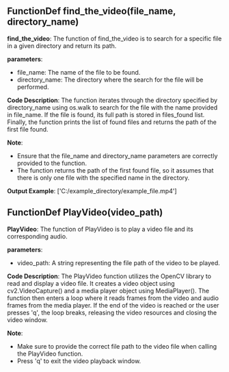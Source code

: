 ## FunctionDef find_the_video(file_name, directory_name)
**find_the_video**: The function of find_the_video is to search for a specific file in a given directory and return its path.

**parameters**:
- file_name: The name of the file to be found.
- directory_name: The directory where the search for the file will be performed.

**Code Description**:
The function iterates through the directory specified by directory_name using os.walk to search for the file with the name provided in file_name. If the file is found, its full path is stored in files_found list. Finally, the function prints the list of found files and returns the path of the first file found.

**Note**:
- Ensure that the file_name and directory_name parameters are correctly provided to the function.
- The function returns the path of the first found file, so it assumes that there is only one file with the specified name in the directory.

**Output Example**:
['C:/example_directory/example_file.mp4']
## FunctionDef PlayVideo(video_path)
**PlayVideo**: The function of PlayVideo is to play a video file and its corresponding audio.

**parameters**:
- video_path: A string representing the file path of the video to be played.

**Code Description**:
The PlayVideo function utilizes the OpenCV library to read and display a video file. It creates a video object using cv2.VideoCapture() and a media player object using MediaPlayer(). The function then enters a loop where it reads frames from the video and audio frames from the media player. If the end of the video is reached or the user presses 'q', the loop breaks, releasing the video resources and closing the video window.

**Note**:
- Make sure to provide the correct file path to the video file when calling the PlayVideo function.
- Press 'q' to exit the video playback window.
